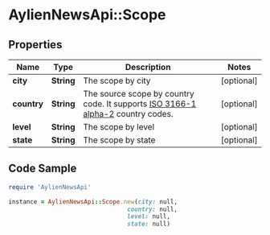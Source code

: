 # AylienNewsApi::Scope

## Properties

Name | Type | Description | Notes
------------ | ------------- | ------------- | -------------
**city** | **String** | The scope by city | [optional] 
**country** | **String** | The source scope by country code. It supports [ISO 3166-1 alpha-2](https://en.wikipedia.org/wiki/ISO_3166-1_alpha-2) country codes.  | [optional] 
**level** | **String** | The scope by level | [optional] 
**state** | **String** | The scope by state | [optional] 

## Code Sample

```ruby
require 'AylienNewsApi'

instance = AylienNewsApi::Scope.new(city: null,
                                 country: null,
                                 level: null,
                                 state: null)
```


